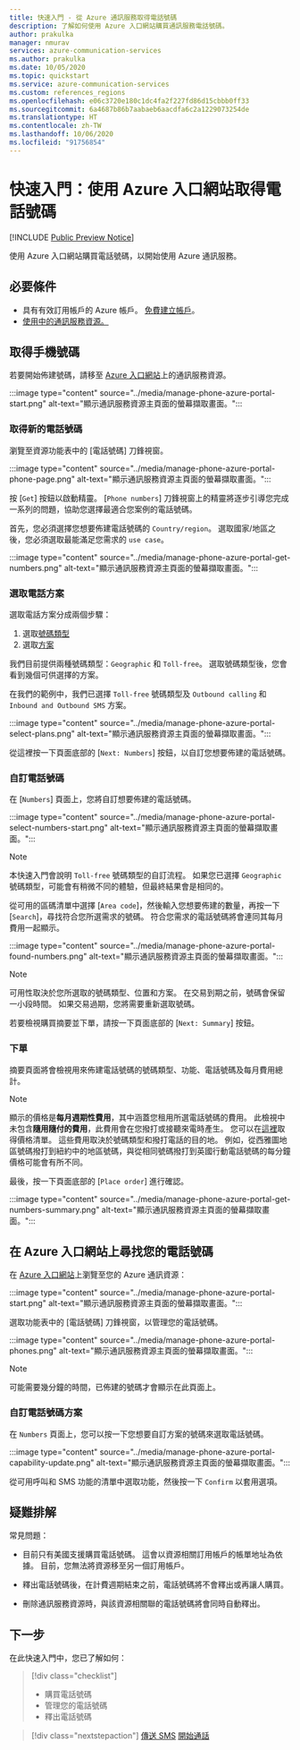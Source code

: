 ```yaml
---
title: 快速入門 - 從 Azure 通訊服務取得電話號碼
description: 了解如何使用 Azure 入口網站購買通訊服務電話號碼。
author: prakulka
manager: nmurav
services: azure-communication-services
ms.author: prakulka
ms.date: 10/05/2020
ms.topic: quickstart
ms.service: azure-communication-services
ms.custom: references_regions
ms.openlocfilehash: e06c3720e180c1dc4fa2f227fd86d15cbbb0ff33
ms.sourcegitcommit: 6a4687b86b7aabaeb6aacdfa6c2a1229073254de
ms.translationtype: HT
ms.contentlocale: zh-TW
ms.lasthandoff: 10/06/2020
ms.locfileid: "91756854"
---
```

# <a name="quickstart-get-a-phone-number-using-the-azure-portal"></a>快速入門：使用 Azure 入口網站取得電話號碼

[!INCLUDE [Public Preview Notice](../../includes/public-preview-include.md)]

使用 Azure 入口網站購買電話號碼，以開始使用 Azure 通訊服務。

## <a name="prerequisites"></a>必要條件

- 具有有效訂用帳戶的 Azure 帳戶。 [免費建立帳戶](https://azure.microsoft.com/free/?WT.mc_id=A261C142F)。
- [使用中的通訊服務資源。](../create-communication-resource.md)

## <a name="get-a-phone-number"></a>取得手機號碼

若要開始佈建號碼，請移至 [Azure 入口網站](https://portal.azure.com)上的通訊服務資源。

:::image type="content" source="../media/manage-phone-azure-portal-start.png" alt-text="顯示通訊服務資源主頁面的螢幕擷取畫面。":::

### <a name="getting-new-phone-numbers"></a>取得新的電話號碼

瀏覽至資源功能表中的 [電話號碼] 刀鋒視窗。

:::image type="content" source="../media/manage-phone-azure-portal-phone-page.png" alt-text="顯示通訊服務資源主頁面的螢幕擷取畫面。":::

按 [`Get`] 按鈕以啟動精靈。 [`Phone numbers`] 刀鋒視窗上的精靈將逐步引導您完成一系列的問題，協助您選擇最適合您案例的電話號碼。 

首先，您必須選擇您想要佈建電話號碼的 `Country/region`。 選取國家/地區之後，您必須選取最能滿足您需求的 `use case`。 

:::image type="content" source="../media/manage-phone-azure-portal-get-numbers.png" alt-text="顯示通訊服務資源主頁面的螢幕擷取畫面。":::

### <a name="select-a-phone-plan"></a>選取電話方案

選取電話方案分成兩個步驟： 

1. 選取[號碼類型](../../concepts/telephony-sms/plan-solution.md#phone-number-types-in-azure-communication-services)
2. 選取[方案](../../concepts/telephony-sms/plan-solution.md#phone-number-plans-in-azure-communication-services)

我們目前提供兩種號碼類型：`Geographic` 和 `Toll-free`。 選取號碼類型後，您會看到幾個可供選擇的方案。

在我們的範例中，我們已選擇 `Toll-free` 號碼類型及 `Outbound calling` 和 `Inbound and Outbound SMS` 方案。

:::image type="content" source="../media/manage-phone-azure-portal-select-plans.png" alt-text="顯示通訊服務資源主頁面的螢幕擷取畫面。":::

從這裡按一下頁面底部的 [`Next: Numbers`] 按鈕，以自訂您想要佈建的電話號碼。

### <a name="customizing-phone-numbers"></a>自訂電話號碼

在 [`Numbers`] 頁面上，您將自訂想要佈建的電話號碼。

:::image type="content" source="../media/manage-phone-azure-portal-select-numbers-start.png" alt-text="顯示通訊服務資源主頁面的螢幕擷取畫面。":::

> [!NOTE]
> 本快速入門會說明 `Toll-free` 號碼類型的自訂流程。 如果您已選擇 `Geographic` 號碼類型，可能會有稍微不同的體驗，但最終結果會是相同的。

從可用的區碼清單中選擇 [`Area code`]，然後輸入您想要佈建的數量，再按一下 [`Search`]，尋找符合您所選需求的號碼。 符合您需求的電話號碼將會連同其每月費用一起顯示。

:::image type="content" source="../media/manage-phone-azure-portal-found-numbers.png" alt-text="顯示通訊服務資源主頁面的螢幕擷取畫面。":::

> [!NOTE]
> 可用性取決於您所選取的號碼類型、位置和方案。
> 在交易到期之前，號碼會保留一小段時間。 如果交易過期，您將需要重新選取號碼。

若要檢視購買摘要並下單，請按一下頁面底部的 [`Next: Summary`] 按鈕。

### <a name="place-order"></a>下單

摘要頁面將會檢視用來佈建電話號碼的號碼類型、功能、電話號碼及每月費用總計。

> [!NOTE]
> 顯示的價格是**每月週期性費用**，其中涵蓋您租用所選電話號碼的費用。 此檢視中未包含**隨用隨付的費用**，此費用會在您撥打或接聽來電時產生。 您可以在[這裡](../../concepts/pricing.md)取得價格清單。 這些費用取決於號碼類型和撥打電話的目的地。 例如，從西雅圖地區號碼撥打到紐約中的地區號碼，與從相同號碼撥打到英國行動電話號碼的每分鐘價格可能會有所不同。

最後，按一下頁面底部的 [`Place order`] 進行確認。

:::image type="content" source="../media/manage-phone-azure-portal-get-numbers-summary.png" alt-text="顯示通訊服務資源主頁面的螢幕擷取畫面。":::

## <a name="find-your-phone-numbers-on-the-azure-portal"></a>在 Azure 入口網站上尋找您的電話號碼

在 [Azure 入口網站](https://portal.azure.com)上瀏覽至您的 Azure 通訊資源：

:::image type="content" source="../media/manage-phone-azure-portal-start.png" alt-text="顯示通訊服務資源主頁面的螢幕擷取畫面。":::

選取功能表中的 [電話號碼] 刀鋒視窗，以管理您的電話號碼。

:::image type="content" source="../media/manage-phone-azure-portal-phones.png" alt-text="顯示通訊服務資源主頁面的螢幕擷取畫面。":::

> [!NOTE]
> 可能需要幾分鐘的時間，已佈建的號碼才會顯示在此頁面上。

### <a name="customizing-phone-number-plans"></a>自訂電話號碼方案
在 `Numbers` 頁面上，您可以按一下您想要自訂方案的號碼來選取電話號碼。

:::image type="content" source="../media/manage-phone-azure-portal-capability-update.png" alt-text="顯示通訊服務資源主頁面的螢幕擷取畫面。":::

從可用呼叫和 SMS 功能的清單中選取功能，然後按一下 `Confirm` 以套用選項。

## <a name="troubleshooting"></a>疑難排解

常見問題：

- 目前只有美國支援購買電話號碼。 這會以資源相關訂用帳戶的帳單地址為依據。 目前，您無法將資源移至另一個訂用帳戶。

- 釋出電話號碼後，在計費週期結束之前，電話號碼將不會釋出或再讓人購買。

- 刪除通訊服務資源時，與該資源相關聯的電話號碼將會同時自動釋出。

## <a name="next-steps"></a>下一步

在此快速入門中，您已了解如何：

> [!div class="checklist"]
> * 購買電話號碼
> * 管理您的電話號碼
> * 釋出電話號碼

> [!div class="nextstepaction"]
> [傳送 SMS](../telephony-sms/send.md)
> [開始通話](../voice-video-calling/getting-started-with-calling.md)
